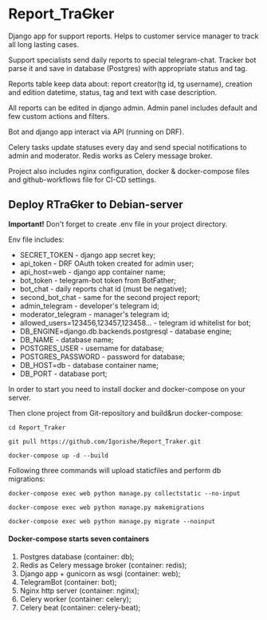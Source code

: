 # Report_Tra~~C~~ker

Django app for support reports. Helps to customer service manager to track all long lasting cases. 

Support specialists send daily reports to special telegram-chat. Tracker bot parse it and save in database (Postgres) with appropriate status and tag.

Reports table keep data about: report creator(tg id, tg username), creation and edition datetime, status, tag and text with case description.

All reports can be edited in django admin. Admin panel includes default and few custom actions and filters. 

Bot and django app interact via API (running on DRF).

Celery tasks update statuses every day and send special notifications to admin and moderator. Redis works as Celery message broker.

Project also includes nginx configuration, docker & docker-compose files and github-workflows file for CI-CD settings.

## Deploy RTra~~C~~ker to Debian-server

**Important!** Don't forget to create .env file in your project directory. 

Env file includes:

* SECRET_TOKEN - django app secret key;
* api_token - DRF OAuth token created for admin user;
* api_host=web - django app container name;
* bot_token - telegram-bot token from BotFather;
* bot_chat - daily reports chat id (must be negative);
* second_bot_chat - same for the second project report;
* admin_telegram - developer's telegram id;
* moderator_telegram - manager's telegram id;
* allowed_users=123456,123457,123458... - telegram id whitelist for bot;
* DB_ENGINE=django.db.backends.postgresql - database engine;
* DB_NAME - database name;
* POSTGRES_USER - username for database;
* POSTGRES_PASSWORD - password for database;
* DB_HOST=db - database container name;
* DB_PORT - database port;

In order to start you need to install docker and docker-compose on your server.

Then clone project from Git-repository and build&run docker-compose:

`cd Report_Traker`

`git pull https://github.com/Igorishe/Report_Traker.git`

`docker-compose up -d --build`

Following three commands will upload staticfiles and perform db migrations:

`docker-compose exec web python manage.py collectstatic --no-input`

`docker-compose exec web python manage.py makemigrations`

`docker-compose exec web python manage.py migrate --noinput`


#### Docker-compose starts seven containers
1. Postgres database (container: db);
2. Redis as Celery message broker (container: redis);
3. Django app + gunicorn as wsgi (container: web);
4. TelegramBot (container: bot);
5. Nginx http server (container: nginx);
6. Celery worker (container: celery);
7. Celery beat (container: celery-beat);
